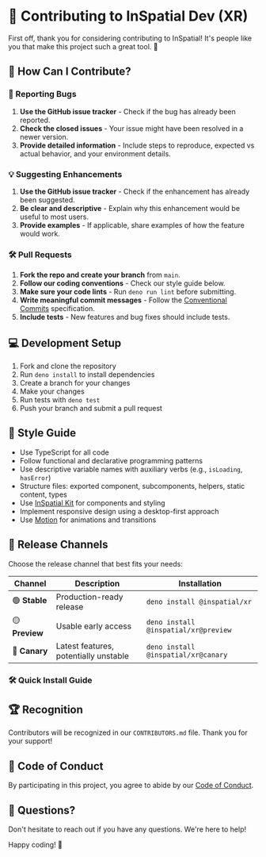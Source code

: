 # 🚀 Contributing to InSpatial Dev (XR)

First off, thank you for considering contributing to InSpatial! It's people like you that make this project such a great tool. 🎉

## 🌟 How Can I Contribute?

### 🐛 Reporting Bugs

1. **Use the GitHub issue tracker** - Check if the bug has already been reported.
2. **Check the closed issues** - Your issue might have been resolved in a newer version.
3. **Provide detailed information** - Include steps to reproduce, expected vs actual behavior, and your environment details.

### 💡 Suggesting Enhancements

1. **Use the GitHub issue tracker** - Check if the enhancement has already been suggested.
2. **Be clear and descriptive** - Explain why this enhancement would be useful to most users.
3. **Provide examples** - If applicable, share examples of how the feature would work.

### 🛠️ Pull Requests

1. **Fork the repo and create your branch** from `main`.
2. **Follow our coding conventions** - Check our style guide below.
3. **Make sure your code lints** - Run `deno run lint` before submitting.
4. **Write meaningful commit messages** - Follow the [Conventional Commits](https://www.conventionalcommits.org/) specification.
5. **Include tests** - New features and bug fixes should include tests.

## 💻 Development Setup

1. Fork and clone the repository
2. Run `deno install` to install dependencies
3. Create a branch for your changes
4. Make your changes
5. Run tests with `deno test`
6. Push your branch and submit a pull request

## 🎨 Style Guide

- Use TypeScript for all code
- Follow functional and declarative programming patterns
- Use descriptive variable names with auxiliary verbs (e.g., `isLoading`, `hasError`)
- Structure files: exported component, subcomponents, helpers, static content, types
- Use [InSpatial Kit](https://inspatial.dev/kit) for components and styling
- Implement responsive design using a desktop-first approach
- Use [Motion](https://motion.dev/) for animations and transitions

## 🚀 Release Channels

Choose the release channel that best fits your needs:

| Channel        | Description                           | Installation                          |
| -------------- | ------------------------------------- | ------------------------------------- |
| 🟢 **Stable**  | Production-ready release              | `deno install @inspatial/xr`         |
| 🟡 **Preview** | Usable early access                   | `deno install @inspatial/xr@preview` |
| 🔴 **Canary**  | Latest features, potentially unstable | `deno install @inspatial/xr@canary`  |

### 🛠️ Quick Install Guide

## 🏆 Recognition

Contributors will be recognized in our `CONTRIBUTORS.md` file. Thank you for your support!

## 📜 Code of Conduct

By participating in this project, you agree to abide by our [Code of Conduct](CODE_OF_CONDUCT.md).

## 🤔 Questions?

Don't hesitate to reach out if you have any questions. We're here to help!

Happy coding! 🎈
